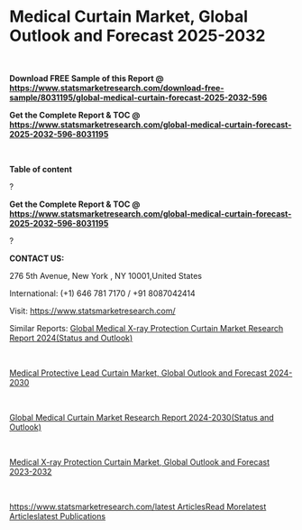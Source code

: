 <h1>Medical Curtain Market, Global Outlook and Forecast 2025-2032</h1><br/><p><strong>Download FREE Sample of this Report @ <a href="https://www.statsmarketresearch.com/download-free-sample/8031195/global-medical-curtain-forecast-2025-2032-596">https://www.statsmarketresearch.com/download-free-sample/8031195/global-medical-curtain-forecast-2025-2032-596</a></strong></p>
 
 
 
 <div><b>Get the Complete Report & TOC @ <a href="https://www.statsmarketresearch.com/global-medical-curtain-forecast-2025-2032-596-8031195">https://www.statsmarketresearch.com/global-medical-curtain-forecast-2025-2032-596-8031195</a></b></div>
 
 
 
 <p><br />
 
 <b>Table of content</b></p>
 
 
 
 <p>? </p>
 
 
 
 <div><b>Get the Complete Report & TOC @ <a href="https://www.statsmarketresearch.com/global-medical-curtain-forecast-2025-2032-596-8031195">https://www.statsmarketresearch.com/global-medical-curtain-forecast-2025-2032-596-8031195</a></b></div>
 
 
 
 <p>? </p>
 
 
 
 <p><b>CONTACT US:</b><br />
 
 276 5th Avenue, New York , NY 10001,United States<br />
 
 International: (+1) 646 781 7170 / +91 8087042414<br />
 
 Visit: <a href="https://www.statsmarketresearch.com/">https://www.statsmarketresearch.com/</a><br />
 
 Similar Reports: <a href="https://www.statsmarketresearch.com/global-medical-curtain-forecast-2025-2032-596-8031195">Global Medical X-ray Protection Curtain Market Research Report 2024(Status and Outlook)</a><br />
 
 <br />
 
 <a href="https://www.statsmarketresearch.com/global-medical-curtain-forecast-2025-2032-596-8031195">Medical Protective Lead Curtain Market, Global Outlook and Forecast 2024-2030</a><br />
 
 <br />
 
 <a href="https://www.statsmarketresearch.com/global-medical-curtain-forecast-2025-2032-596-8031195">Global Medical Curtain Market Research Report 2024-2030(Status and Outlook)</a><br />
 
 <br />
 
 <a href="https://www.statsmarketresearch.com/global-medical-curtain-forecast-2025-2032-596-8031195">Medical X-ray Protection Curtain Market, Global Outlook and Forecast 2023-2032</a><br />
 
 <br />
 
 <a href="https://gyeongbokgung.com">https://www.statsmarketresearch.com/</a><a href="https://hallyeomaritime.com">latest Articles</a><a href="https://jingwansa.com">Read More</a><a href="https://nguoiviet.jp/">latest Articles</a><a href="https://www.intelmarketresearch.com/">latest Publications</a></p>